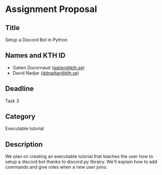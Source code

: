 # Assignment Proposal  

## Title  

Setup a Discord Bot in Python  

## Names and KTH ID   
  - Gatien Ducornaud (gatien@kth.se)
  - David Nadjar (ddnadjar@kth.se)  

## Deadline  

Task 3

## Category

Executable tutorial

## Description  

We plan on creating an executable tutorial that teaches the user how to setup a discord bot thanks to discord.py librairy. We'll explain how to add commands and give roles when a new user joins.

